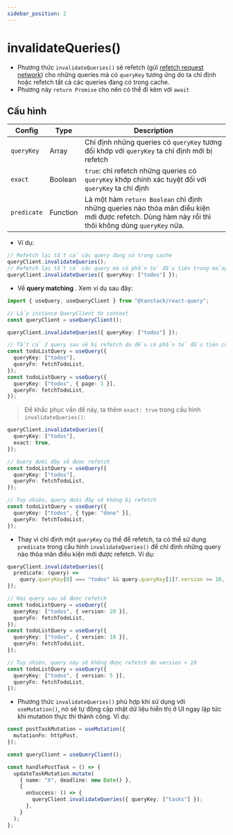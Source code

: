 ```yaml
---
sidebar_position: 2
---
```


# invalidateQueries()

- Phương thức `invalidateQueries()` sẽ refetch (gửi [refetch request network](../#phân-biệt-hai-loại-request-trong-react-query)) cho những queries mà có `queryKey` tương ứng do ta chỉ định hoặc refetch tất cả các queries đang có trong cache.
- Phương này `return Promise` cho nên có thể đi kèm với `await`

## Cấu hình

| Config      | Type     | Description                                                                                                                                      |
| ----------- | -------- | ------------------------------------------------------------------------------------------------------------------------------------------------ |
| `queryKey`  | Array    | Chỉ định những queries có `queryKey` tương đối khớp với `queryKey` ta chỉ định mới bị refetch                                                    |
| `exact`     | Boolean  | `true`: chỉ refetch những queries có `queryKey` khớp chính xác tuyệt đối với `queryKey` ta chỉ định                                              |
| `predicate` | Function | Là một hàm `return Boolean` chỉ định những queries nào thỏa mãn điều kiện mới được refetch. Dùng hàm này rồi thì thôi không dùng `queryKey` nữa. |

- Ví dụ:

```ts
// Refetch lại tất cả các query đang có trong cache
queryClient.invalidateQueries();
// Refetch lại tất cả các query mà có phần tử đầu tiên trong mảng queryKey là 'todos'
queryClient.invalidateQueries({ queryKey: ["todos"] });
```

- Về **query matching** . Xem ví dụ sau đây:

```ts
import { useQuery, useQueryClient } from "@tanstack/react-query";

// Lấy instance QueryClient từ context
const queryClient = useQueryClient();

queryClient.invalidateQueries({ queryKey: ["todos"] });

// Tất cả 2 query sau sẽ bị refetch do đều có phần tử đầu tiên của mảng queryKey là 'todos'
const todoListQuery = useQuery({
  queryKey: ["todos"],
  queryFn: fetchTodoList,
});
const todoListQuery = useQuery({
  queryKey: ["todos", { page: 1 }],
  queryFn: fetchTodoList,
});
```

> Để khắc phục vấn đề này, ta thêm `exact: true` trong cấu hình `invalidateQueries()`:

```ts
queryClient.invalidateQueries({
  queryKey: ["todos"],
  exact: true,
});

// Query dưới đây sẽ được refetch
const todoListQuery = useQuery({
  queryKey: ["todos"],
  queryFn: fetchTodoList,
});

// Tuy nhiên, query dưới đây sẽ không bị refetch
const todoListQuery = useQuery({
  queryKey: ["todos", { type: "done" }],
  queryFn: fetchTodoList,
});
```

- Thay vì chỉ định một `queryKey` cụ thể để refetch, ta có thể sử dụng `predicate` trong cấu hình `invalidateQueries()` để chỉ định những query nào thỏa mãn điều kiện mới được refetch. Ví dụ:

```ts
queryClient.invalidateQueries({
  predicate: (query) =>
    query.queryKey[0] === "todos" && query.queryKey[1]?.version >= 10,
});

// Hai query sau sẽ được refetch
const todoListQuery = useQuery({
  queryKey: ["todos", { version: 20 }],
  queryFn: fetchTodoList,
});
const todoListQuery = useQuery({
  queryKey: ["todos", { version: 10 }],
  queryFn: fetchTodoList,
});

// Tuy nhiên, query này sẽ không được refetch do version < 10
const todoListQuery = useQuery({
  queryKey: ["todos", { version: 5 }],
  queryFn: fetchTodoList,
});
```

- Phương thức `invalidateQueries()` phù hợp khi sử dụng với `useMutation()`, nó sẽ tự động cập nhật dữ liệu hiển thị ở UI ngay lập tức khi mutation thực thi thành công. Ví dụ:

```ts
const postTaskMutation = useMutation({
  mutationFn: httpPost,
});

const queryClient = useQueryClient();

const handlePostTask = () => {
  updateTaskMutation.mutate(
    { name: "X", deadline: new Date() },
    {
      onSuccess: () => {
        queryClient.invalidateQueries({ queryKey: ["tasks"] });
      },
    }
  );
};
```
